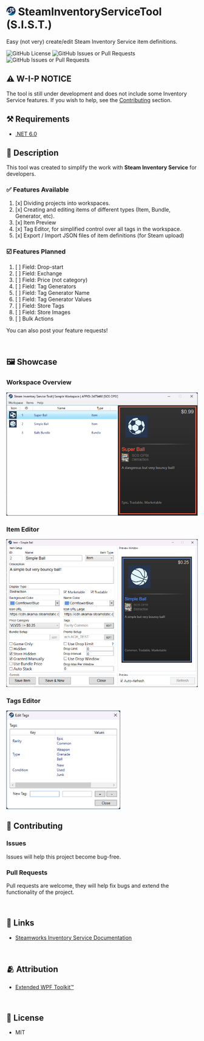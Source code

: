 # <img src="SteamInventoryServiceTool\Resources\AppLogo_Small.png" height="24px"> SteamInventoryServiceTool (S.I.S.T.)

Easy (not very) create/edit Steam Inventory Service item definitions.

![GitHub License](https://img.shields.io/github/license/piotr-shishkov/SteamInventoryServiceTool)
![GitHub Issues or Pull Requests](https://img.shields.io/github/issues/piotr-shishkov/SteamInventoryServiceTool?color=blue)
![GitHub Issues or Pull Requests](https://img.shields.io/github/issues-pr/piotr-shishkov/SteamInventoryServiceTool?color=blue)

## ⚠️ W-I-P NOTICE
The tool is still under development and does not include some Inventory Service features. If you wish to help, see the [Contributing](#-contributing) section.

## ⚒️ Requirements

- [.NET 6.0](https://dotnet.microsoft.com/en-us/download/dotnet/6.0#:~:text=x86-,.NET%20Desktop%20Runtime,-6.0.31)

## 📑 Description

This tool was created to simplify the work with **Steam Inventory Service** for developers.

### ✅ Features Available

1. [x] Dividing projects into workspaces.
2. [x] Creating and editing items of different types (Item, Bundle, Generator, etc).
3. [x] Item Preview
4. [x] Tag Editor, for simplified control over all tags in the workspace.
5. [x] Export / Import JSON files of item definitions (for Steam upload)

### ☑️ Features Planned

1. [ ] Field: Drop-start
2. [ ] Field: Exchange
3. [ ] Field: Price (not category)
4. [ ] Field: Tag Generators
5. [ ] Field: Tag Generator Name
6. [ ] Field: Tag Generator Values
7. [ ] Field: Store Tags
8. [ ] Field: Store Images
9. [ ] Bulk Actions

You can also post your feature requests!

<br>

## 🖼️ Showcase

### Workspace Overview
<img src=".github\Images\PreviewMainWindow.png" width="600"/>

### Item Editor
<img src=".github\Images\PreviewItemWindow.png" width="600"/>

### Tags Editor
<img src=".github\Images\PreviewTagsEditor.png" width="300"/>

<br>

## 🤝 Contributing

### Issues
Issues will help this project become bug-free.

### Pull Requests
Pull requests are welcome, they will help fix bugs and extend the functionality of the project.

<br>

## 🔗 Links
- [Steamworks Inventory Service Documentation](https://partner.steamgames.com/doc/features/inventory/schema)

<br>

## 🫂 Attribution
- [Extended WPF Toolkit™](https://github.com/xceedsoftware/wpftoolkit)

<br>

## 🪪 License
- MIT
